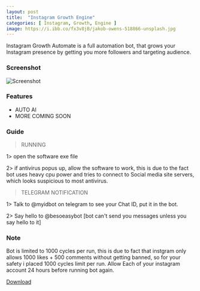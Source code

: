 ```yaml
---
layout: post
title:  "Instagram Growth Engine"
categories: [ Instagram, Growth, Engine ]
image: https://i.ibb.co/fx3v8jB/jakob-owens-518866-unsplash.jpg
---
```






Instagram Growth Automate is a full automation bot, that grows your Instagram presence by getting you more followers and targeting audience.

### Screenshot

![Screenshot](https://github.com/besoeasy/besoeasy.github.io/raw/master/cdn/img/twitter1.png "Screenshot")


### Features

 - AUTO AI 
 - MORE COMING SOON 
 
 
 
### Guide

> RUNNING 

1> open the software exe file

2> if antivirus popus up, allow the software to work, this is due to the fact bot uses heavy cpu power and tries to connect to Social media site servers, which looks suspicious to most antivirus.
 
> TELEGRAM NOTIFICATION 

1> Talk to @myidbot on telegram to see your Chat ID, put it in the bot.

2> Say hello to @besoeasybot [bot can't send you messages unless you say hello to it]



### Note
 
Bot is limited to 1000 cycles per run, this is due to fact that instgram only allows 1000 likes + 500 comments without getting banned, so for your safety i placed 1000 cycles limit per run. Allow Each of your instagram account 24 hours before running bot again.
 
 
<a href="https://github.com/besoeasy/besoeasy.github.io/blob/master/cdn/instagram.exe" class="btn">Download</a>

